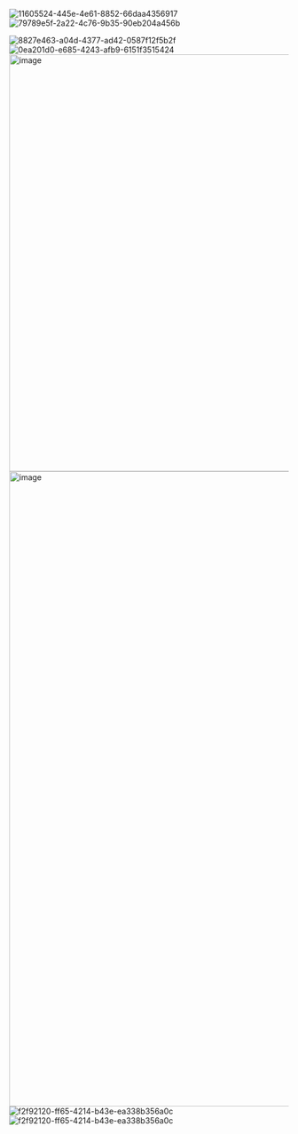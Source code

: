 ![11605524-445e-4e61-8852-66daa4356917](https://github.com/user-attachments/assets/0d606ff7-947b-4f71-a0db-13c15d96bdb8)
![79789e5f-2a22-4c76-9b35-90eb204a456b](https://github.com/user-attachments/assets/7f93c69d-9b5a-477f-ad93-852842539cb4)

![8827e463-a04d-4377-ad42-0587f12f5b2f](https://github.com/user-attachments/assets/f1a58229-bda9-453e-b8c2-383af27f65c0)
![0ea201d0-e685-4243-afb9-6151f3515424](https://github.com/user-attachments/assets/1363d4f9-a50b-4b50-866a-0603757db376)
<img width="1020" height="752" alt="image" src="https://github.com/user-attachments/assets/cadd8aa0-9385-47ed-9e95-e5426b24d299" />
<img width="3840" height="1145" alt="image" src="https://github.com/user-attachments/assets/9385cf37-9005-4597-ae04-4fe4cf25bad1" />
![f2f92120-ff65-4214-b43e-ea338b356a0c](https://github.com/user-attachments/assets/c671cfa0-227c-4259-867b-370d54fde905)
![f2f92120-ff65-4214-b43e-ea338b356a0c](https://github.com/user-attachments/assets/e73f2221-f398-4959-a132-992a1f5f2edb)
